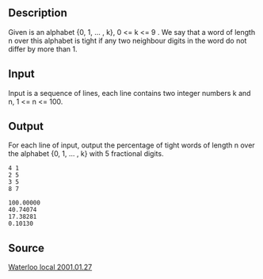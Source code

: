 <h2>Description</h2><p>Given is an alphabet {0, 1, ... , k}, 0 &lt;= k &lt;= 9 . We say that a word of length n over this alphabet is tight if any two neighbour digits in the word do not differ by more than 1. </p><h2>Input</h2><p>Input is a sequence of lines, each line contains two integer numbers k and n, 1 &lt;= n &lt;= 100.</p><h2>Output</h2><p>For each line of input, output the percentage of tight words of length n over the alphabet {0, 1, ... , k} with 5 fractional digits. </p><pre><code class="language-input1">4 1
2 5
3 5
8 7</code></pre><pre><code class="language-output1">100.00000
40.74074
17.38281
0.10130
</code></pre><h2>Source</h2><a href="searchproblem?field=source&amp;key=Waterloo+local+2001.01.27">Waterloo local 2001.01.27</a>